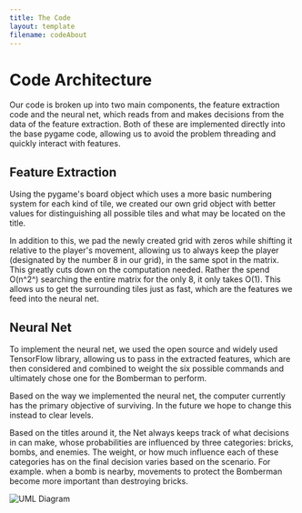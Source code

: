 ```yaml
---
title: The Code
layout: template
filename: codeAbout
---
```

# Code Architecture
Our code is broken up into two main components, the feature extraction code and the neural net, which reads from and makes decisions from the data of the feature extraction. Both of these are implemented directly into the base pygame code, allowing us to avoid the problem threading and quickly interact with features.

## Feature Extraction
Using the pygame's board object which uses a more basic numbering system for each kind of tile, we created our own grid object with better values for distinguishing all possible tiles and what may be located on the title.

In addition to this, we pad the newly created grid with zeros while shifting it relative to the player's movement, allowing us to always keep the player (designated by the number 8 in our grid), in the same spot in the matrix. This greatly cuts down on the computation needed. Rather the spend O(n^2^) searching the entire matrix for the only 8, it only takes O(1). This allows us to get the surrounding tiles just as fast, which are the features we feed into the neural net.

## Neural Net
To implement the neural net, we used the open source and widely used TensorFlow library, allowing us to pass in the extracted features, which are then considered and combined to weight the six possible commands and ultimately chose one for the Bomberman to perform.

Based on the way we implemented the neural net, the computer currently
has the primary objective of surviving. In the future we hope to change this instead
to clear levels.

Based on the titles around it, the Net always keeps track of what decisions in can make, whose probabilities are influenced by three categories: bricks, bombs, and enemies. The weight, or how much influence each of these categories has on the final decision varies based on the scenario. For example. when a bomb is nearby, movements to protect the Bomberman become more important than destroying bricks.


![UML Diagram](https://raw.githubusercontent.com/ "UML Diagram")
